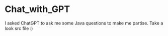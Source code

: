 # Chat_with_GPT


I asked ChatGPT to ask me some Java questions to make me partise. Take a look src file :)
